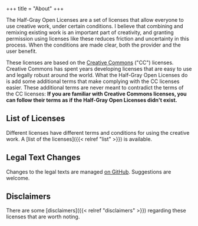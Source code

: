 +++
title = "About"
+++

The Half-Gray Open Licenses are a set of licenses that allow everyone to use creative work, under certain conditions. I believe that combining and remixing existing work is an important part of creativity, and granting permission using licenses like these reduces friction and uncertainty in this process. When the conditions are made clear, both the provider and the user benefit.

These licenses are based on the [Creative Commons](https://creativecommons.org/) ("CC") licenses. Creative Commons has spent years developing licenses that are easy to use and legally robust around the world. What the Half-Gray Open Licenses do is add some additional terms that make complying with the CC licenses easier. These additional terms are never meant to contradict the terms of the CC licenses: **If you are familiar with Creative Commons licenses, you can follow their terms as if the Half-Gray Open Licenses didn't exist.**

## List of Licenses

Different licenses have different terms and conditions for using the creative work. A [list of the licenses]({{< relref "list" >}}) is available.

## Legal Text Changes

Changes to the legal texts are managed [on GitHub](https://github.com/hgol/license-texts). Suggestions are welcome.

## Disclaimers

There are some [disclaimers]({{< relref "disclaimers" >}}) regarding these licenses that are worth noting.